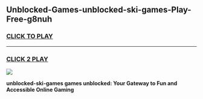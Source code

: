 
## Unblocked-Games-unblocked-ski-games-Play-Free-g8nuh
<h3>
<a href="https://premium76.site?title=unblocked-ski-games&ref=17A">CLICK TO PLAY</a></h3>
<hr>

<h3>
<a href="https://premium76.site?title=unblocked-ski-games&ref=17A">CLICK 2 PLAY</a>
  
</h3>

<a href="https://premium76.site?title=unblocked-ski-games&ref=17A"><img src="https://clearcache.store/games.png"></a>


**unblocked-ski-games games unblocked: Your Gateway to Fun and Accessible Online Gaming**
